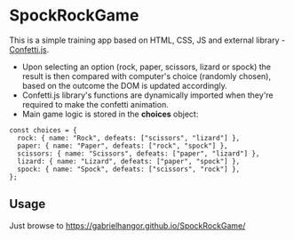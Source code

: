 # SpockRockGame

This is a simple training app based on HTML, CSS, JS and external library  - [Confetti.js](https://www.cssscript.com/confetti-falling-animation/).
* Upon selecting an option (rock, paper, scissors, lizard or spock) the result is then compared with computer's choice (randomly chosen), based on the outcome the DOM is updated accordingly.
* Confetti.js library's functions are dynamically imported when they're required to make the confetti animation.
* Main game logic is stored in the <b>choices</b> object:
```
const choices = {
  rock: { name: "Rock", defeats: ["scissors", "lizard"] },
  paper: { name: "Paper", defeats: ["rock", "spock"] },
  scissors: { name: "Scissors", defeats: ["paper", "lizard"] },
  lizard: { name: "Lizard", defeats: ["paper", "spock"] },
  spock: { name: "Spock", defeats: ["scissors", "rock"] },
};
```


## Usage
Just browse to
<https://gabrielhangor.github.io/SpockRockGame/>

